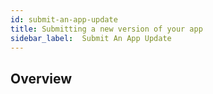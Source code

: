 ```yaml
---
id: submit-an-app-update
title: Submitting a new version of your app
sidebar_label:  Submit An App Update
---
```



## Overview
